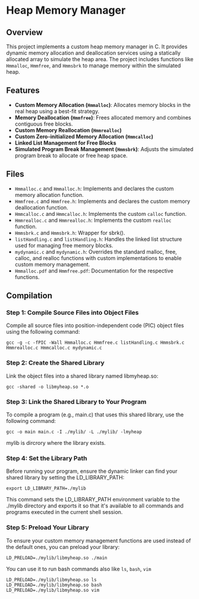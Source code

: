 # Heap Memory Manager

## Overview
This project implements a custom heap memory manager in C. It provides dynamic memory allocation and deallocation services using a statically allocated array to simulate the heap area. The project includes functions like `Hmmalloc`, `Hmmfree`, and `Hmmsbrk` to manage memory within the simulated heap.

## Features
- **Custom Memory Allocation (`Hmmalloc`)**: Allocates memory blocks in the real heap using a best-fit strategy.
- **Memory Deallocation (`Hmmfree`)**: Frees allocated memory and combines contiguous free blocks.
- **Custom Memory Reallocation (`Hmmrealloc`)**
- **Custom Zero-initialized Memory Allocation (`Hmmcalloc`)**
- **Linked List Management for Free Blocks**
- **Simulated Program Break Management (`Hmmsbrk`)**: Adjusts the simulated program break to allocate or free heap space.

## Files
- `Hmmalloc.c` and `Hmmalloc.h`: Implements and declares the custom memory allocation function.
- `Hmmfree.c` and `Hmmfree.h`: Implements and declares the custom memory deallocation function.
- `Hmmcalloc.c` and `Hmmcalloc.h`: Implements the custom `calloc` function.
- `Hmmrealloc.c` and `Hmmrealloc.h`: Implements the custom `realloc` function.
- `Hmmsbrk.c` and `Hmmsbrk.h`: Wrapper for sbrk().
- `listHandling.c` and `listHandling.h`: Handles the linked list structure used for managing free memory blocks.
- `mydynamic.c` and `mydynamic.h`: Overrides the standard malloc, free, calloc, and realloc functions with custom implementations to enable custom memory management. 
- `Hmmalloc.pdf` and `Hmmfree.pdf`: Documentation for the respective functions.

## Compilation

### Step 1: Compile Source Files into Object Files

Compile all source files into position-independent code (PIC) object files using the following command:

```
gcc -g -c -fPIC -Wall Hmmalloc.c Hmmfree.c listHandling.c Hmmsbrk.c Hmmrealloc.c Hmmcalloc.c mydynamic.c
```
### Step 2: Create the Shared Library
Link the object files into a shared library named libmyheap.so:
```
gcc -shared -o libmyheap.so *.o
```
### Step 3: Link the Shared Library to Your Program
To compile a program (e.g., main.c) that uses this shared library, use the following command:
```
gcc -o main main.c -I ./mylib/ -L ./mylib/ -lmyheap
```
mylib is dircrory where the library exists.

### Step 4: Set the Library Path
Before running your program, ensure the dynamic linker can find your shared library by setting the LD_LIBRARY_PATH:
```
export LD_LIBRARY_PATH=./mylib
```
This command sets the LD_LIBRARY_PATH environment variable to the ./mylib directory and exports it so that it's available to all commands and programs executed in the current shell session.

### Step 5: Preload Your Library
To ensure your custom memory management functions are used instead of the default ones, you can preload your library:
```
LD_PRELOAD=./mylib/libmyheap.so ./main
```
You can use it to run bash commands also like `ls`, `bash`, `vim`
```
LD_PRELOAD=./mylib/libmyheap.so ls
LD_PRELOAD=./mylib/libmyheap.so bash
LD_PRELOAD=./mylib/libmyheap.so vim
```




<!--## Usage
-To use the heap memory manager in your projects, include the relevant header files and link the corresponding source files.
-You can make a shared library.

## Getting Started
1. Clone the repository:
   ```bash
   git clone https://github.com/salmaaliia/Heap-Memory-Manager.git
   ```
2. Include the necessary header files in your project.
   ```bash
   #include "Hmmalloc.h"
   #include "Hmmfree.h"
   ```
3. Compile the source files with your application.
   ```bash
   gcc -o app app.c listHandlinf.c Hmmalloc.c Hmmfree.c Hmmsbrk.c
   ```-->
